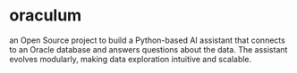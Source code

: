 # oraculum
an Open Source project to build a Python-based AI assistant that connects to an Oracle database and answers questions about the data. The assistant evolves modularly, making data exploration intuitive and scalable.
